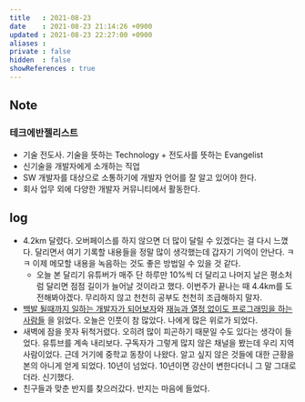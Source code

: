 ```yaml
---
title   : 2021-08-23 
date    : 2021-08-23 21:14:26 +0900
updated : 2021-08-23 22:27:00 +0900
aliases : 
private : false
hidden  : false
showReferences : true
---
```

## Note
### 테크에반젤리스트  
- 기술 전도사. 기술을 뜻하는 Technology + 전도사를 뜻하는 Evangelist 
- 신기술을 개발자에게 소개하는 직업 
- SW 개발자를 대상으로 소통하기에 개발자 언어를 잘 알고 있어야 한다.
- 회사 업무 외에 다양한 개발자 커뮤니티에서 활동한다. 

## log 
- 4.2km 달렸다. 오버페이스를 하지 않으면 더 많이 달릴 수 있겠다는 걸 다시 느꼈다. 달리면서 여기 기록할 내용들을 정말 많이 생각했는데 갑자기 기억이 안난다. ㅋㅋ 이제 메모할 내용을 녹음하는 것도 좋은 방법일 수 있을 것 같다.  
  - 오늘 본 달리기 유튜버가 매주 단 하루만 10%씩 더 달리고 나머지 날은 평소처럼 달리면 점점 길이가 늘어날 것이라고 했다. 이번주가 끝나는 때 4.4km를 도전해봐야겠다. 무리하지 않고 천천히 공부도 천천히 조급해하지 말자.  
- [백발 될때까지 일하는 개발자가 되어보자](https://tir.netlify.app/Dev/lets-be-a-developer-who-works-until-gray)와 [재능과 열정 없이도 프로그래밍을 하는 사람들](https://tir.netlify.app/Dev/programming-doesnt-require-talent-or-even-passion) 을 읽었다.  오늘은 인풋이 참 많았다. 나에게 많은 위로가 되었다.   
- 새벽에 잠을 못자 뒤척거렸다. 오히려 많이 피곤하기 때문일 수도 있다는 생각이 들었다. 유튜브를 계속 내리보다. 구독자가 그렇게 많지 않은 채널을 봤는데 우리 지역 사람이었다. 근데 거기에 중학교 동창이 나왔다. 알고 싶지 않은 것들에 대한 근황을 본의 아니게 얻게 되었다. 10년이 넘었다. 10년이면 강산이 변한다더니 그 말 그대로더라. 신기했다.  
- 친구들과 맞춘 반지를 찾으러갔다. 반지는 마음에 들었다.  	
